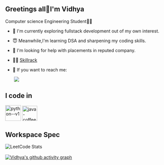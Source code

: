 ## Greetings all🙏I'm Vidhya
Computer science Engineering Student👩‍💻
- 🤩 I'm currently exploring fullstack development out of my own interest.
- 😇 Meanwhile,I'm learning DSA and sharpening my coding skills.
- 🧐 I'm looking for help with placements in reputed company.
- 👩‍💻 [Skillrack](http://www.skillrack.com/profile/351947/f28502fcbc50544d4b31a4a4541010476a532ae0)
- 💬 If you want to reach me:
  
     &nbsp;[<img src="https://img.shields.io/badge/LinkedIn-0077B5?style=for-the-badge&logo=linkedin&logoColor=white"/>](https://www.linkedin.com/in/vidhya-s-790193264)

## I code in

<img width="50" height="50" src="https://img.icons8.com/color/48/python--v1.png" alt="python--v1"/>
<img width="48" height="48" src="https://img.icons8.com/fluency/48/java-coffee-cup-logo.png" alt="java-coffee-cup-logo"/>

## Workspace Spec

![LeetCode Stats](https://leetcard.jacoblin.cool/VIDHYASURESH?theme=wtf&font=Marko%20One&ext=contest)
<br></br>
[![Vidhya's github activity graph](https://github-readme-activity-graph.vercel.app/graph?username=Vidhya-08&bg_color=322f2f&color=ffffff&line=82ff46&point=ffffff&area=true&hide_border=true)](https://github.com/ashutosh00710/github-readme-activity-graph)



